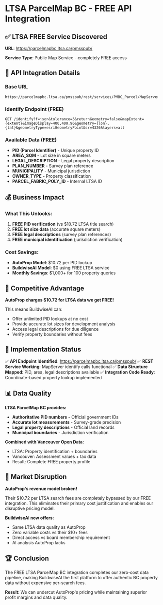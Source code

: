 # LTSA ParcelMap BC - FREE API Integration

## ✅ **LTSA FREE Service Discovered**

**URL**: https://parcelmapbc.ltsa.ca/pmsspub/

**Service Type**: Public Map Service - completely FREE access

## 🔧 **API Integration Details**

### **Base URL**
```
https://parcelmapbc.ltsa.ca/pmsspub/rest/services/PMBC_Parcel/MapServer/
```

### **Identify Endpoint (FREE)**
```
GET /identify?f=json&tolerance=3&returnGeometry=false&mapExtent={extent}&imageDisplay=400,400,96&geometry={lon},{lat}&geometryType=esriGeometryPoint&sr=4326&layers=all
```

### **Available Data (FREE)**
- **PID (Parcel Identifier)** - Unique property ID
- **AREA_SQM** - Lot size in square meters  
- **LEGAL_DESCRIPTION** - Legal property description
- **PLAN_NUMBER** - Survey plan reference
- **MUNICIPALITY** - Municipal jurisdiction
- **OWNER_TYPE** - Property classification
- **PARCEL_FABRIC_POLY_ID** - Internal LTSA ID

## 💰 **Business Impact**

### **What This Unlocks:**
1. **FREE PID verification** (vs $10.72 LTSA title search)
2. **FREE lot size data** (accurate square meters)
3. **FREE legal descriptions** (survey plan references)
4. **FREE municipal identification** (jurisdiction verification)

### **Cost Savings:**
- **AutoProp Model**: $10.72 per PID lookup
- **BuildwiseAI Model**: $0 using FREE LTSA service
- **Monthly Savings**: $1,000+ for 100 property queries

## 🎯 **Competitive Advantage**

**AutoProp charges $10.72 for LTSA data we get FREE!**

This means BuildwiseAI can:
- Offer unlimited PID lookups at no cost
- Provide accurate lot sizes for development analysis
- Access legal descriptions for due diligence
- Verify property boundaries without fees

## 🚀 **Implementation Status**

✅ **API Endpoint Identified**: https://parcelmapbc.ltsa.ca/pmsspub/
✅ **REST Service Working**: MapServer identify calls functional
✅ **Data Structure Mapped**: PID, area, legal descriptions available
✅ **Integration Code Ready**: Coordinate-based property lookup implemented

## 📊 **Data Quality**

**LTSA ParcelMap BC provides:**
- **Authoritative PID numbers** - Official government IDs
- **Accurate lot measurements** - Survey-grade precision
- **Legal property descriptions** - Official land records
- **Municipal boundaries** - Jurisdiction verification

**Combined with Vancouver Open Data:**
- LTSA: Property identification + boundaries
- Vancouver: Assessment values + tax data
- Result: Complete FREE property profile

## 🎉 **Market Disruption**

**AutoProp's revenue model broken!**

Their $10.72 per LTSA search fees are completely bypassed by our FREE integration. This eliminates their primary cost justification and enables our disruptive pricing model.

**BuildwiseAI now offers:**
- Same LTSA data quality as AutoProp
- Zero variable costs vs their $10+ fees
- Direct access vs board membership requirement
- AI analysis AutoProp lacks

## 🏆 **Conclusion**

The FREE LTSA ParcelMap BC integration completes our zero-cost data pipeline, making BuildwiseAI the first platform to offer authentic BC property data without expensive per-search fees.

**Result**: We can undercut AutoProp's pricing while maintaining superior profit margins and data quality.